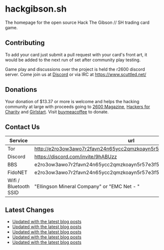 # hackgibson.sh
The homepage for the open source Hack The Gibson // SH trading card game.


## Contributing

To add your card just submit a pull request with your card's front art, it would be added to the next run of set after community play testing.

Game play and discussions over the project is held the r2600 discord server. Come join us at [Discord](https://discord.com/invite/9hABUzz) or via IRC at https://www.scuttled.net/


## Donations

Your donation of $13.37 or more is welcome and helps the hacking community at large with proceeds going to [2600 Magazine](https://2600.com/), [Hackers for Charity](https://hackersforcharity.org) and [Girlstart](https://girlstart.org).  Visit [buymeacoffee](https://www.buymeacoffee.com/hackgibson.sh) to donate.


## Contact Us

Service | url
-|-
Tor | http://e2ro3ow3awo7r2favn24n65ycc2qmzkoayn5r57e3f56nvjwdcgg32ad.onion
Discord | https://discord.com/invite/9hABUzz
BBS | e2ro3ow3awo7r2favn24n65ycc2qmzkoayn5r57e3f56nvjwdcgg32ad.onion:23
FidoNET | e2ro3ow3awo7r2favn24n65ycc2qmzkoayn5r57e3f56nvjwdcgg32ad.onion:24554
Wifi / Bluetooth SSID | "Ellingson Mineral Company" or "EMC Net - <fidonet address>"

## Latest Changes
<!-- BLOG-POST-LIST:START -->
- [Updated with the latest blog posts](https://github.com/DFW2600/hackgibson.sh/commit/a26281c29fc47c753c1c2efe7ee0234a473dd93c)
- [Updated with the latest blog posts](https://github.com/DFW2600/hackgibson.sh/commit/280220bb3712bf4aac37c2397857d0a40e7f3caf)
- [Updated with the latest blog posts](https://github.com/DFW2600/hackgibson.sh/commit/e6e682e2e4e7960f1b11778ebdc82656abde3f0b)
- [Updated with the latest blog posts](https://github.com/DFW2600/hackgibson.sh/commit/8ade13e0fc636754d78b3318ce18bfe9d5d86870)
- [Updated with the latest blog posts](https://github.com/DFW2600/hackgibson.sh/commit/f26c9fdf927151eeb0f7b3864d19ce283df17b0b)
<!-- BLOG-POST-LIST:END -->
